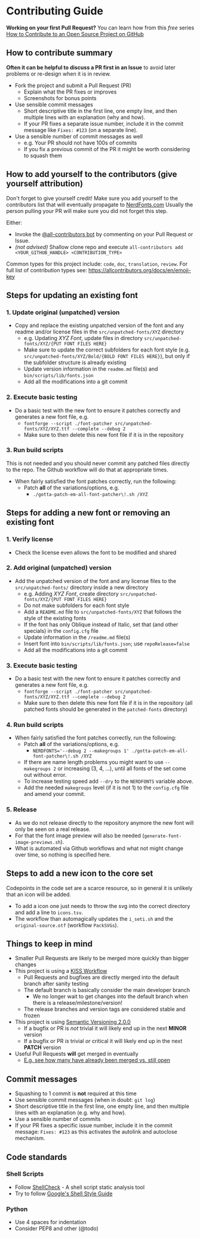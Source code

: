 # Contributing Guide

**Working on your first Pull Request?** You can learn how from this *free* series [How to Contribute to an Open Source Project on GitHub][First PR]

## How to contribute summary

**Often it can be helpful to discuss a PR first in an Issue** to avoid later problems or re-design when it is in review.

* Fork the project and submit a Pull Request (PR)
  * Explain what the PR fixes or improves
  * Screenshots for bonus points
* Use sensible commit messages
  * Short descriptive title in the first line, one empty line, and then multiple lines with an explanation (why and how).
  * If your PR fixes a separate issue number, include it in the commit message like `Fixes: #123` (on a separate line).
* Use a sensible number of commit messages as well
  * e.g. Your PR should not have 100s of commits
  * If you fix a previous commit of the PR it might be worth considering to squash them

## How to add yourself to the contributors (give yourself attribution)

Don't forget to give yourself credit! Make sure you add yourself to the contributors list that will eventually propagate to [NerdFonts.com](https://nerdfonts.com)
Usually the person pulling your PR will make sure you did not forget this step.

Either:
* Invoke the [@all-contributors bot](https://allcontributors.org/docs/en/bot/usage) by commenting on your Pull Request or Issue.
* _(not advised)_ Shallow clone repo and execute `all-contributors add <YOUR_GITHUB_HANDLE> <CONTRIBUTION_TYPE>`

Common types for this project include: `code`, `doc`, `translation`, `review`. For full list of contribution types see: https://allcontributors.org/docs/en/emoji-key

## Steps for updating an existing font

### 1. Update original (unpatched) version
* Copy and replace the existing unpatched version of the font and any readme and/or license files in the `src/unpatched-fonts/XYZ` directory
  * e.g. Updating *XYZ Font*, update files in directory `src/unpatched-fonts/XYZ/{PUT FONT FILES HERE}`
  * Make sure to update the correct subfolders for each font style (e.g. `src/unpatched-fonts/XYZ/Bold/{BOLD FONT FILES HERE}`), but only if the subfolder structure is already existing
  * Update version information in the `readme.md` file(s) and `bin/scripts/lib/fonts.json`
  * Add all the modifications into a git commit
### 2. Execute basic testing
* Do a basic test with the new font to ensure it patches correctly and generates a new font file, e.g.
  * `fontforge --script ./font-patcher src/unpatched-fonts/XYZ/XYZ.ttf --complete --debug 2`
  * Make sure to then delete this new font file if it is in the repository
### 3. Run build scripts
This is not needed and you should never commit any patched files directly to the repo. The Github workflow will do that at appropriate times.

* When fairly satisfied the font patches correctly, run the following:
  * Patch **all** of the variations/options, e.g.
    * `./gotta-patch-em-all-font-patcher\!.sh /XYZ`

## Steps for adding a new font or removing an existing font

### 1. Verify license
* Check the license even allows the font to be modified and shared
### 2. Add original (unpatched) version
* Add the unpatched version of the font and any license files to the `src/unpatched-fonts/` directory inside a new directory
  * e.g. Adding *XYZ Font*, create directory `src/unpatched-fonts/XYZ/{PUT FONT FILES HERE}`
  * Do not make subfolders for each font style
  * Add a `README.md` file to `src/unpatched-fonts/XYZ` that follows the style of the existing fonts
  * If the font has only Oblique instead of Italic, set that (and other specials) in the `config.cfg` file
  * Update information in the `/readme.md` file(s)
  * Insert font into `bin/scripts/lib/fonts.json`; use `repoRelease=false`
  * Add all the modifications into a git commit
### 3. Execute basic testing
* Do a basic test with the new font to ensure it patches correctly and generates a new font file, e.g.
  * `fontforge --script ./font-patcher src/unpatched-fonts/XYZ/XYZ.ttf --complete --debug 2`
  * Make sure to then delete this new font file if it is in the repository (all patched fonts should be generated in the `patched-fonts` directory)
### 4. Run build scripts
* When fairly satisfied the font patches correctly, run the following:
  * Patch **all** of the variations/options, e.g.
    * `NERDFONTS='--debug 2 --makegroups 1' ./gotta-patch-em-all-font-patcher\!.sh /XYZ`
  * If there are name length problems you might want to use `--makegroups 2` or increasing (3, 4, ...), until all fonts of the set come out without error.
  * To increase testing speed add `--dry` to the `NERDFONTS` variable above.
  * Add the needed `makegroups` level (if it is not 1) to the `config.cfg` file and amend your commit.
### 5. Release
* As we do not release directly to the repository anymore the new font will only be seen on a real release.
* For that the font image preview will also be needed (`generate-font-image-previews.sh`).
* What is automated via Github workflows and what not might change over time, so nothing is specified here.

## Steps to add a new icon to the core set
Codepoints in the code set are a scarce resource, so in general it is unlikely that an icon will be added.
* To add a icon one just needs to throw the svg into the correct directory and add a line to `icons.tsv`.
* The workflow than automagically updates the `i_seti.sh` and the `original-source.otf` (workflow `PackSVGs`).

## Things to keep in mind

* Smaller Pull Requests are likely to be merged more quickly than bigger changes
* This project is using a [KISS Workflow][]
  * Pull Requests and bugfixes are directly merged into the default branch after sanity testing
  * The default branch is basically consider the main developer branch
    * We no longer wait to get changes into the default branch when there is a release/milestone/version!
  * The release branches and version tags are considered stable and frozen
* This project is using [Semantic Versioning 2.0.0](http://semver.org/)
  * If a bugfix or PR is *not* trivial it will likely end up in the next **MINOR** version
  * If a bugfix or PR *is* trivial *or* critical it will likely end up in the next **PATCH** version
* Useful Pull Requests **will** get merged in eventually
  * [E.g. see how many have already been merged vs. still open][pulls]

## Commit messages

* Squashing to 1 commit is **not** required at this time
* Use sensible commit messages (when in doubt: `git log`)
* Short descriptive title in the first line, one empty line, and then multiple lines with an explanation (e.g. why and how).
* Use a sensible number of commits
* If your PR fixes a specific issue number, include it in the commit message: `Fixes: #123` as this activates the autolink and autoclose mechanism.

## Code standards

### Shell Scripts

* Follow [ShellCheck](https://github.com/koalaman/shellcheck) - A shell script static analysis tool
* Try to follow [Google's Shell Style Guide](https://google.github.io/styleguide/shell.xml)

### Python

* Use 4 spaces for indentation
* Consider PEP8 and other (@todo)

<!-- link references -->

[pulls]: https://github.com/ryanoasis/nerd-fonts/pulls
[Features Section]: https://github.com/ryanoasis/nerd-fonts/blob/-/readme.md#features
[Combinations Section]: https://github.com/ryanoasis/nerd-fonts/blob/-/readme.md#combinations
[Patched Fonts]: https://github.com/ryanoasis/nerd-fonts/blob/-/readme.md#patched-fonts
[KISS Workflow]: https://github.com/ryanoasis/nerd-fonts/wiki/Development-Workflow#kiss-workflow
[First PR]: https://egghead.io/courses/how-to-contribute-to-an-open-source-project-on-github
